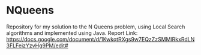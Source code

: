 # NQueens
Repository for my solution to the N Queens problem, using Local Search algorithms and implemented using Java.
Report Link: https://docs.google.com/document/d/1KwkqtRXgs9w7EQzZzSMMlRkxRdLN3FLFeizYzvHg9PM/edit#
